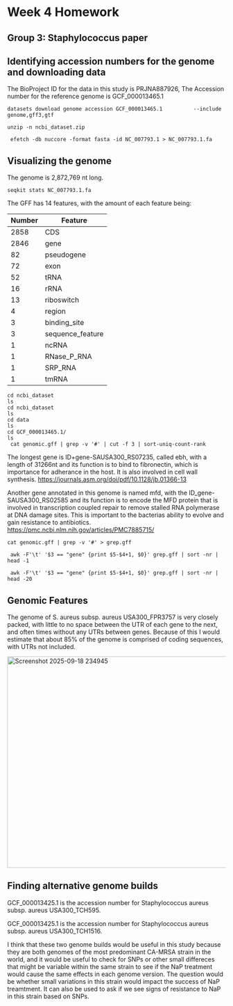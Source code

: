  # Week 4 Homework

 ## Group 3: Staphylococcus paper

 ## Identifying accession numbers for the genome and downloading data

 The BioProject ID for the data in this study is PRJNA887926, The Accession number for the reference genome is GCF_000013465.1

    datasets download genome accession GCF_000013465.1          --include genome,gff3,gtf

    unzip -n ncbi_dataset.zip

     efetch -db nuccore -format fasta -id NC_007793.1 > NC_007793.1.fa

 ## Visualizing the genome 

The genome is 2,872,769 nt long.

    seqkit stats NC_007793.1.fa

The GFF has 14 features, with the amount of each feature being:

| Number | Feature          |
|--------|------------------|
| 2858   | CDS              |
| 2846   | gene             |
| 82     | pseudogene       |
| 72     | exon             |
| 52     | tRNA             |
| 16     | rRNA             |
| 13     | riboswitch       |
| 4      | region           |
| 3      | binding_site     |
| 3      | sequence_feature |
| 1      | ncRNA            |
| 1      | RNase_P_RNA      |
| 1      | SRP_RNA          |
| 1      | tmRNA            |


    cd ncbi_dataset
    ls
    cd ncbi_dataset
    ls
    cd data
    ls
    cd GCF_000013465.1/
    ls
     cat genomic.gff | grep -v '#' | cut -f 3 | sort-uniq-count-rank

The longest gene is ID+gene-SAUSA300_RS07235, called ebh, with a length of 31266nt and its function is to bind to fibronectin, which is importance for adherance in the host. It is also involved in cell wall synthesis. https://journals.asm.org/doi/pdf/10.1128/jb.01366-13


Another gene annotated in this genome is named mfd, with the ID_gene-SAUSA300_RS02585 and its function is to encode the MFD protein that is involved in transcription coupled repair to remove stalled RNA polymerase at DNA damage sites. This is important to the bacterias ability to evolve and gain resistance to antibiotics. https://pmc.ncbi.nlm.nih.gov/articles/PMC7885715/

    cat genomic.gff | grep -v '#' > grep.gff

     awk -F'\t' '$3 == "gene" {print $5-$4+1, $0}' grep.gff | sort -nr | head -1

     awk -F'\t' '$3 == "gene" {print $5-$4+1, $0}' grep.gff | sort -nr | head -20
     
## Genomic Features

The genome of S. aureus subsp. aureus USA300_FPR3757 is very closely packed, with little to no space between the UTR of each gene to the next, and often times without any UTRs between genes. Because of this I would estimate that about 85% of the genome is comprised of coding sequences, with UTRs not included.

<img width="1400" height="486" alt="Screenshot 2025-09-18 234945" src="https://github.com/user-attachments/assets/55ba93df-d077-4505-9383-67a9629cf7ea" />

## Finding alternative genome builds

GCF_000013425.1 is the accession number for Staphylococcus aureus subsp. aureus USA300_TCH595.

GCF_000013425.1 is the accession number for Staphylococcus aureus subsp. aureus USA300_TCH1516.

I think that these two genome builds would be useful in this study because they are both genomes of the most predominant CA-MRSA strain in the world, and it would be useful to check for SNPs or other small differeces that might be variable within the same strain to see if the NaP treatment would cause the same effects in each genome version. The question would be whether small variations in this strain would impact the success of NaP treamtment. It can also be used to ask if we see signs of resistance to NaP in this strain based on SNPs.
